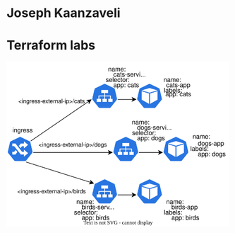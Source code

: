 # Joseph Kaanzaveli
<p align="center">
  <h1>Terraform labs</h1>
  <img src="https://github.com/Joska99/joska/blob/main/kubernetes/Lab-1/diagram.drawio.svg">
</p>